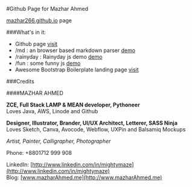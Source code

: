 #Github Page for Mazhar Ahmed

[mazhar266.github.io](http://mazhar266.github.io) page

###What's in it:

- Github page [visit](http://mazhar266.github.io)
- /md : an browser based markdown parser [demo](http://mazhar266.github.io/md/?file=sample.md)
- /rainyday : Rainyday js demo [demo](http://mazhar266.github.io/rainyday)
- /fun : some funny js [demo](http://mazhar266.github.io/fun/love-me.html)
- Awesome Bootstrap Boilerplate landing page [visit](http://mazhar266.github.io/Awesome-Bootstrap-Boilerplate/)

###Credits

####MAZHAR AHMED  
  
**ZCE, Full Stack LAMP & MEAN developer, Pythoneer**  
Loves Java, AWS, Linode and Github  
  
**Designer, Illustrator, Brander, UI/UX Architect, Letterer, SASS Ninja**  
Loves Sketch, Canva, Avocode, Webflow, UXPin and Balsamiq Mockups  
  
<i>Artist, Painter, Calligrapher, Photographer</i>  
  
  
Phone: +8801712 999 908  

LinkedIn: [http://www.linkedin.com/in/mightymaze](http://www.linkedin.com/in/mightymaze)  
Blog: [www.mazharAhmed.me](http://www.mazharAhmed.me)  
